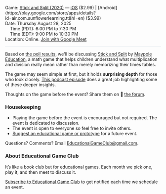 <style>
  .markdown-body table {
    border: none;
  }

  .markdown-body table tbody tr {
    border: none;
  }

  .markdown-body table tbody tr:nth-child(2n) {
    background-color: rgba(0, 0, 0, 0);
  }

  .markdown-body table tbody td {
    border: none;
    padding: 0;
  }

  .markdown-body .label {
    text-align: right;
    font-weight: bold;
    color: #999;
    padding-right: 5px;
  }

  .markdown-body .label2 {
    font-weight: bold;
    color: #999;
  }
</style>

<span class="label2">Game:</span> [Stick and Split (2020)](https://www.maypoleeducation.com/families/our-games) &mdash; [iOS](https://apps.apple.com/us/app/stick-and-split/id1512738668) ($2.99) | [Android](https://play.google.com/store/apps/details?id=air.com.sunflowerlearning.tt&hl=en) ($3.99)  
<span class="label2">Date:</span> Thursday August 28, 2025  
&nbsp;&nbsp;&nbsp;&nbsp;<span class="label2">Time (PDT):</span> 6:00 PM to 7:30 PM  
&nbsp;&nbsp;&nbsp;&nbsp;<span class="label2">Time (EDT):</span> 9:00 PM to 10:30 PM  
<span class="label2">Location:</span> Online. [Join with Google Meet]($$CallUrl$$)

<div style="height: 1px; background-color: #d1d9e0b3; margin-bottom: 1rem;"></div>

Based on [the poll results](https://discourse.educationalgameclub.com/t/poll-game-for-august-2025), we'll be discussing [Stick and Split](https://www.maypoleeducation.com/families/our-games) by [Maypole Education](https://www.maypoleeducation.com/), a math game that helps children understand what multiplication and division really mean rather than merely memorizing their times tables.

The game may seem simple at first, but it holds **surprising depth** for those who look closely. <a href="https://podcast.mathisfigureoutable.com/1062400/episodes/15216096-ep-209-stick-and-split" target="_blank">This podcast episode</a> does a great job highlighting some of these deeper insights.

Thoughts on the game before the event? Share them on 💬 [the forum](https://discourse.educationalgameclub.com/t/discussion-of-stick-and-split).

### Housekeeping
- Playing the game before the event is encouraged but not required. The event is dedicated to discussion.
- The event is open to everyone so feel free to invite others.
- [Suggest an educational game or prototype](https://forms.gle/Sv7Y6ixNXw9oyFSc6) for a future event.

Questions? Comments? Email [EducationalGameClub@gmail.com](mailto:EducationalGameClub@gmail.com).

### About Educational Game Club
It’s like a book club but for educational games. Each month we pick one, play it, and then meet to discuss it.

[Subscribe to Educational Game Club](https://forms.gle/zqG56ErXTdNzSTF6A) to get notified each time we schedule an event.
